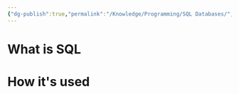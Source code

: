 ```yaml
---
{"dg-publish":true,"permalink":"/Knowledge/Programming/SQL Databases/","tags":["programming","work/JBT/software"]}
---
```


# What is SQL

# How it's used 

